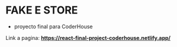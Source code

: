 # FAKE E STORE

* proyecto final para CoderHouse

Link a pagina: **https://react-final-project-coderhouse.netlify.app/**

